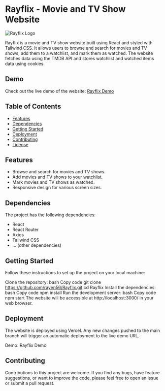 # Rayflix - Movie and TV Show Website

![Rayflix Logo](link_to_logo.png)

Rayflix is a movie and TV show website built using React and styled with Tailwind CSS. It allows users to browse and search for movies and TV shows, add them to a watchlist, and mark them as watched. The website fetches data using the TMDB API and stores watchlist and watched items data using cookies.

## Demo

Check out the live demo of the website: [Rayflix Demo](https://rayflix-tau.vercel.app/)

## Table of Contents

- [Features](#features)
- [Dependencies](#dependencies)
- [Getting Started](#getting-started)
- [Deployment](#deployment)
- [Contributing](#contributing)
- [License](#license)

## Features

- Browse and search for movies and TV shows.
- Add movies and TV shows to your watchlist.
- Mark movies and TV shows as watched.
- Responsive design for various screen sizes.

## Dependencies

The project has the following dependencies:

- React
- React Router
- Axios
- Tailwind CSS
- ... (other dependencies)


## Getting Started
Follow these instructions to set up the project on your local machine:

Clone the repository:
bash
Copy code
git clone https://github.com/rayen56/Rayflix.git
cd Rayflix
Install the dependencies:
bash
Copy code
npm install
Run the development server:
bash
Copy code
npm start
The website will be accessible at http://localhost:3000/ in your web browser.


## Deployment
The website is deployed using Vercel. Any new changes pushed to the main branch will trigger an automatic deployment to the live demo URL.

Demo: Rayflix Demo

## Contributing
Contributions to this project are welcome. If you find any bugs, have feature suggestions, or want to improve the code, please feel free to open an issue or submit a pull request.
